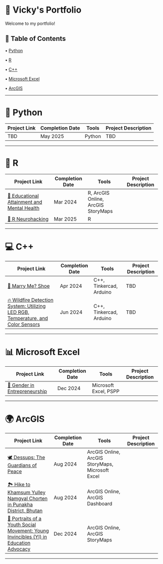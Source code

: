 # 📁 Vicky's Portfolio
Welcome to my portfolio! <p>
## 📑 Table of Contents <br>
• [Python](https://github.com/redefiningvicky/Portfolio-Guide?tab=readme-ov-file#-python-)  <p>
• [R](https://github.com/redefiningvicky/Portfolio-Guide?tab=readme-ov-file#-python-)  <p>
• [C++](https://github.com/redefiningvicky/Portfolio-Guide?tab=readme-ov-file#-c-)  <p>
• [Microsoft Excel](https://github.com/redefiningvicky/Portfolio-Guide?tab=readme-ov-file#-microsoft-excel-)  <p> 
• [ArcGIS](https://github.com/redefiningvicky/Portfolio-Guide?tab=readme-ov-file#-arcgis-)  <p>

---
# 🐍 Python <br>

| Project Link  | Completion Date | Tools | Project Description |
| ------------- | ------------- | ------------- | ------------- |
| TBD  | May 2025  | Python  | TBD  |

---
# 🔵 R <br>

| Project Link  | Completion Date | Tools | Project Description |
| ------------- | ------------- | ------------- | ------------- |
| [🧠 Educational Attainment and Mental Health](https://github.com/redefiningvicky/Educational-Attainment-and-Mental-Health)  | Mar 2024  | R, ArcGIS Online, ArcGIS StoryMaps  |   |
| [🔬 R Neurohacking](https://github.com/redefiningvicky/R-Neurohacking)  | Mar 2025  | R  |   |

---
# 💻 C++ <br>

| Project Link  | Completion Date | Tools | Project Description |
| ------------- | ------------- | ------------- | ------------- |
| [🥿 Marry Me? Shoe](https://github.com/redefiningvicky/Marry-Me-Shoe)  | Apr 2024  | C++, Tinkercad, Arduino  | TBD  |
| [🔥 Wildfire Detection System: Utilizing LED RGB, Temperature, and Color Sensors](https://github.com/redefiningvicky/Wildfire-Detection-System)  | Jun 2024  | C++, Tinkercad, Arduino  | TBD  |

---
# 📊 Microsoft Excel <br>

| Project Link  | Completion Date | Tools | Project Description |
| ------------- | ------------- | ------------- | ------------- |
| [🤝 Gender in Entrepreneurship](https://github.com/redefiningvicky/Gender-in-Entrepreneurship)  | Dec 2024  | Microsoft Excel, PSPP  |   |

---
# 🌍 ArcGIS <br>

| Project Link  | Completion Date | Tools | Project Description |
| ------------- | ------------- | ------------- | ------------- |
| [🕊️ Dessups: The Guardians of Peace](https://github.com/redefiningvicky/Dessups-The-Guardians-of-Peace)  | Aug 2024 | ArcGIS Online, ArcGIS StoryMaps, Microsoft Excel  |   |
| [🏞️ Hike to Khamsum Yulley Namgyal Chorten in Punakha District, Bhutan](https://github.com/redefiningvicky/Hike-to-Khamsum-Yulley-Namgyal-Chorten)  | Aug 2024 | ArcGIS Online, ArcGIS Dashboard  |   |
| [📢 Portraits of a Youth Social Movement: Young Invincibles (YI) in Education Advocacy](https://github.com/redefiningvicky/Portraits-of-a-Youth-Social-Movement)  | Dec 2024  | ArcGIS Online, ArcGIS StoryMaps  |   |

---
